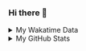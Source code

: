 ### Hi there 👋

<!--
**cdfmlr/cdfmlr** is a ✨ _special_ ✨ repository because its `README.md` (this file) appears on your GitHub profile.

Here are some ideas to get you started:

- 🔭 I’m currently working on ...
- 🌱 I’m currently learning ...
- 👯 I’m looking to collaborate on ...
- 🤔 I’m looking for help with ...
- 💬 Ask me about ...
- 📫 How to reach me: ...
- 😄 Pronouns: ...
- ⚡ Fun fact: ...
-->

<details>

<summary>My Wakatime Data</summary>

<!--START_SECTION:waka-->
![Lines of code](https://img.shields.io/badge/From%20Hello%20World%20I%27ve%20Written-679788%20lines%20of%20code-blue)

**🐱 My Github Data** 

> 🏆 224 Contributions in the Year 2021
 > 
> 📦 287.3 kB Used in Github's Storage 
 > 
> 🚫 Not Opted to Hire
 > 
> 📜 39 Public Repositories 
 > 
> 🔑 6 Private Repositories  
 > 
**I'm an Early 🐤** 

```text
🌞 Morning    100 commits    ██████░░░░░░░░░░░░░░░░░░░   23.87% 
🌆 Daytime    184 commits    ███████████░░░░░░░░░░░░░░   43.91% 
🌃 Evening    124 commits    ███████░░░░░░░░░░░░░░░░░░   29.59% 
🌙 Night      11 commits     ░░░░░░░░░░░░░░░░░░░░░░░░░   2.63%

```
📅 **I'm Most Productive on Friday** 

```text
Monday       45 commits     ██░░░░░░░░░░░░░░░░░░░░░░░   10.74% 
Tuesday      54 commits     ███░░░░░░░░░░░░░░░░░░░░░░   12.89% 
Wednesday    58 commits     ███░░░░░░░░░░░░░░░░░░░░░░   13.84% 
Thursday     62 commits     ███░░░░░░░░░░░░░░░░░░░░░░   14.8% 
Friday       77 commits     ████░░░░░░░░░░░░░░░░░░░░░   18.38% 
Saturday     54 commits     ███░░░░░░░░░░░░░░░░░░░░░░   12.89% 
Sunday       69 commits     ████░░░░░░░░░░░░░░░░░░░░░   16.47%

```


📊 **This Week I Spent My Time On** 

```text
⌚︎ Time Zone: Asia/Shanghai

```

**I Mostly Code in Go** 

```text
Go                       10 repos            ██████░░░░░░░░░░░░░░░░░░░   25.0% 
Python                   9 repos             █████░░░░░░░░░░░░░░░░░░░░   22.5% 
Java                     4 repos             ██░░░░░░░░░░░░░░░░░░░░░░░   10.0% 
Jupyter Notebook         4 repos             ██░░░░░░░░░░░░░░░░░░░░░░░   10.0% 
HTML                     2 repos             █░░░░░░░░░░░░░░░░░░░░░░░░   5.0%

```



 Last Updated on 20/08/2021
<!--END_SECTION:waka-->

</details>

<details>
 
 <summary>My GitHub Stats</summary>

[![CDFMLR's github stats](https://github-readme-stats.vercel.app/api?username=cdfmlr&count_private=true&show_icons=true)](https://github.com/anuraghazra/github-readme-stats)

</details>
